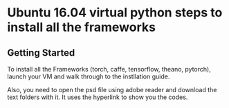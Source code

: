 # Ubuntu 16.04 virtual python steps to install all the frameworks

## Getting Started 

To install all the Frameworks (torch, caffe, tensorflow, theano, pytorch), launch your VM  and walk through to the instllation guide.

Also, you need to open the psd file using adobe reader and download the text folders with it. It uses the hyperlink to show you the codes.


